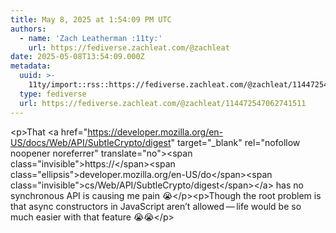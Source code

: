 ```yaml
---
title: May 8, 2025 at 1:54:09 PM UTC
authors:
  - name: 'Zach Leatherman :11ty:'
    url: https://fediverse.zachleat.com/@zachleat
date: 2025-05-08T13:54:09.000Z
metadata:
  uuid: >-
    11ty/import::rss::https://fediverse.zachleat.com/@zachleat/114472547062741511
  type: fediverse
  url: https://fediverse.zachleat.com/@zachleat/114472547062741511
---
```

\<p>That \<a href="https://developer.mozilla.org/en-US/docs/Web/API/SubtleCrypto/digest" target="\_blank" rel="nofollow noopener noreferrer" translate="no">\<span class="invisible">https://\</span>\<span class="ellipsis">developer.mozilla.org/en-US/do\</span>\<span class="invisible">cs/Web/API/SubtleCrypto/digest\</span>\</a> has no synchronous API is causing me pain 😭\</p>\<p>Though the root problem is that async constructors in JavaScript aren’t allowed — life would be so much easier with that feature 😭😭\</p>